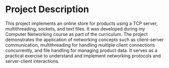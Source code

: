 # Project Description
This project implements an online store for products using a TCP server, multithreading, sockets, and text files. It was developed during my Computer Networking course as part of the curriculum. The project demonstrates the application of networking concepts such as client-server communication, multithreading for handling multiple client connections concurrently, and file handling for managing product data. It serves as a practical exercise to understand and implement networking protocols and server-client interactions.
